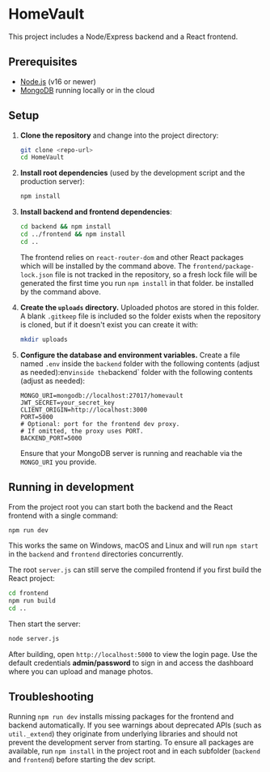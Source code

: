 # HomeVault

This project includes a Node/Express backend and a React frontend.

## Prerequisites

- [Node.js](https://nodejs.org/) (v16 or newer)
- [MongoDB](https://www.mongodb.com/) running locally or in the cloud

## Setup

1. **Clone the repository** and change into the project directory:

   ```bash
   git clone <repo-url>
   cd HomeVault
   ```

2. **Install root dependencies** (used by the development script and the production server):

   ```bash
   npm install
   ```

3. **Install backend and frontend dependencies**:

   ```bash
   cd backend && npm install
   cd ../frontend && npm install
   cd ..
   ```

   The frontend relies on `react-router-dom` and other React packages which will be installed by the command above. The `frontend/package-lock.json` file is not tracked in the repository, so a fresh lock file will be generated the first time you run `npm install` in that folder. be installed by the command above.

4. **Create the `uploads` directory.** Uploaded photos are stored in this
   folder. A blank `.gitkeep` file is included so the folder exists when the
   repository is cloned, but if it doesn't exist you can create it with:

   ```bash
   mkdir uploads
   ```

5. **Configure the database and environment variables.** Create a file named `.env` inside the `backend` folder with the following contents (adjust as needed):env`inside the`backend` folder with the following contents (adjust as needed):

   ```
   MONGO_URI=mongodb://localhost:27017/homevault
   JWT_SECRET=your_secret_key
   CLIENT_ORIGIN=http://localhost:3000
   PORT=5000
   # Optional: port for the frontend dev proxy.
   # If omitted, the proxy uses PORT.
   BACKEND_PORT=5000
   ```

   Ensure that your MongoDB server is running and reachable via the `MONGO_URI` you provide.

## Running in development

From the project root you can start both the backend and the React
frontend with a single command:

```bash
npm run dev
```

This works the same on Windows, macOS and Linux and will run
`npm start` in the `backend` and `frontend` directories
concurrently.

The root `server.js` can still serve the compiled frontend if you first build the React project:

```bash
cd frontend
npm run build
cd ..
```

Then start the server:

```bash
node server.js
```

After building, open `http://localhost:5000` to view the login page.
Use the default credentials **admin/password** to sign in and access the
dashboard where you can upload and manage photos.

## Troubleshooting

Running `npm run dev` installs missing packages for the frontend and backend
automatically. If you see warnings about deprecated APIs (such as
`util._extend`) they originate from underlying libraries and should not prevent
the development server from starting. To ensure all packages are available,
run `npm install` in the project root and in each subfolder (`backend` and
`frontend`) before starting the dev script.
